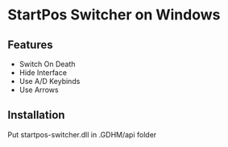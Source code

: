 <h1>StartPos Switcher on Windows</h1>
<h2>Features</h2>
<ul>
  <li>Switch On Death</li>
  <li>Hide Interface</li>
  <li>Use A/D Keybinds</li>
  <li>Use Arrows</li>
</ul>
<h2>Installation</h2>

<p>Put startpos-switcher.dll in .GDHM/api folder</p>
